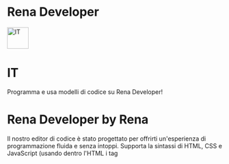 # Rena Developer

<img src="https://renaarcade.altervista.org/flagit.png" alt="IT" width="50"> 

# IT

Programma e usa modelli di codice su Rena Developer!
# Rena Developer by Rena
Il nostro editor di codice è stato progettato per offrirti un'esperienza di programmazione fluida e senza intoppi. Supporta la sintassi di HTML, CSS e JavaScript (usando dentro l'HTML i tag <style> e <script>), e include la possibilità di navigare fra un catalogo di modelli con un codice già realizzato ed il browser tiene a memoria i tuoi progetti. Con un'interfaccia minimal, potrai concentrarti sulla scrittura del codice senza distrazioni.
# Rena Developer WebKit
Il WebKit di Rena Developer coprende vari file che puoi usare nella creazione del tuo sito web nel nostro editor di codice
# Rena Store
Rena Developer ti dà l'opportunità di condividere le tue app open-source o no attraverso il Rena Store. Puoi caricare le tue app per renderli disponibili sul Rena Store facendo richiesta su https://renadeveloper.altervista.org/renastore.html . Scopri di più sul Rena Store su https://github.com/marcy2011/Rena-Store
# Modelli di codice
Non sai da dove iniziare? Nessun problema! Rena Developer offre dei modelli predefiniti con codice già pronto per essere utilizzato. Questi modelli coprono diverse categorie e livelli di complessità, consentendoti di avere una base solida su cui costruire il tuo progetto. Che tu stia lavorando a un sito web personale o un blog, troverai sicuramente il modello giusto per te.
# Scopri di più su https://renadeveloper.altervista.org
I file allegati qui su Git Hub sono solo quelli principali
# Programma subito https://renadeveloper.altervista.org/code.html

<img src="https://renaarcade.altervista.org/flagen.png" alt="EN" width="50"> 

# EN

Program and use code models on Rena Developer!
# Rena Developer by Rena
Our code editor is designed to provide you with a smooth and seamless programming experience. It supports HTML, CSS, and JavaScript syntax (using the <style> and <script> tags within HTML) and includes the ability to browse a catalog of pre-made code models. The browser keeps track of your projects. With a minimal interface, you can focus on writing code without distractions.
# Rena Developer WebKit
The WebKit of Rena Developer includes various files that you can use in the creation of your website within our code editor
# Rena Store
Rena Developer gives you the opportunity to share your open-source or non-open-source apps through the Rena Store. You can upload your apps to make them available on the Rena Store by submitting a request at https://renadeveloper.altervista.org/renastore.html. Learn more about the Rena Store at https://github.com/marcy2011/Rena-Store
# Code Template
Not sure where to start? No problem! Rena Developer offers pre-defined models with ready-to-use code. These models cover various categories and levels of complexity, giving you a solid foundation to build your project. Whether you're working on a personal website or a blog, you'll surely find the right model for you.
# Learn more at https://renadeveloper.altervista.org
The files attached here on GitHub are only the main ones
# Start coding immediately at https://renadeveloper.altervista.org/code.html
